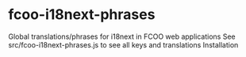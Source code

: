 # fcoo-i18next-phrases
Global translations/phrases for i18next in FCOO web applications See src/fcoo-i18next-phrases.js to see all keys and translations   Installation
